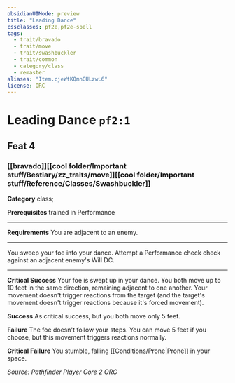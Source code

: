 ```yaml
---
obsidianUIMode: preview
title: "Leading Dance"
cssclasses: pf2e,pf2e-spell
tags:
  - trait/bravado
  - trait/move
  - trait/swashbuckler
  - trait/common
  - category/class
  - remaster
aliases: "Item.cjeWtKQmnGULzwL6"
license: ORC
---
```

# Leading Dance `pf2:1`
## Feat 4
### [[bravado]][[cool folder/Important stuff/Bestiary/zz_traits/move]][[cool folder/Important stuff/Reference/Classes/Swashbuckler]]

**Category** class; 



**Prerequisites** trained in Performance
* * *
**Requirements** You are adjacent to an enemy.

* * *

You sweep your foe into your dance. Attempt a Performance check check against an adjacent enemy's Will DC.

* * *

**Critical Success** Your foe is swept up in your dance. You both move up to 10 feet in the same direction, remaining adjacent to one another. Your movement doesn't trigger reactions from the target (and the target's movement doesn't trigger reactions because it's forced movement).

**Success** As critical success, but you both move only 5 feet.

**Failure** The foe doesn't follow your steps. You can move 5 feet if you choose, but this movement triggers reactions normally.

**Critical Failure** You stumble, falling [[Conditions/Prone|Prone]] in your space.

*Source: Pathfinder Player Core 2*
*ORC*